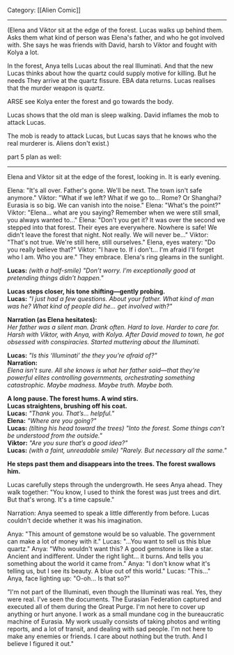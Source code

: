 Category: [[Alien Comic]]
___
(Elena and Viktor sit at the edge of the forest. Lucas walks up behind them. Asks them what kind of person was Elena's father, and who he got involved with. She says he was friends with David, harsh to Viktor and fought with Kolya a lot. 

In the forest, Anya tells Lucas about the real Illuminati. And that the new 
Lucas thinks about how the quartz could supply motive for killing. But he needs 
They arrive at the quartz fissure. 
EBA data returns. 
Lucas realises that the murder weapon is quartz. 

ARSE see Kolya enter the forest and go towards the body. 

Lucas shows that the old man is sleep walking. 
David inflames the mob to attack Lucas. 

The mob is ready to attack Lucas, but
Lucas says that he knows who the real murderer is. 
Aliens don't exist.)



part 5 plan as well:


___
Elena and Viktor sit at the edge of the forest, looking in. It is early evening. 

Elena: "It's all over. Father's gone. We'll be next. The town isn't safe anymore." 
Viktor: "What if we left? What if we go to... Rome? Or Shanghai? Eurasia is so big. We can vanish into the noise."
Elena: "What's the point?"
Viktor: "Elena... what are you saying? Remember when we were still small, you always wanted to..." 
Elena: "Don't you get it? It was over the second we stepped into that forest. Their eyes are everywhere. Nowhere is safe! We didn't leave the forest that night. Not really. We will never be..."
Viktor: "That's not true. We're still here, still ourselves." 
Elena, eyes watery: "Do you really believe that?"
Viktor: "I have to. If i don't... I'm afraid I'll forget who I am. Who you are." 
They embrace. Elena's ring gleams in the sunlight. 

**Lucas:** _(with a half-smile)_ _"Don’t worry. I’m exceptionally good at pretending things didn’t happen."_

**Lucas steps closer, his tone shifting—gently probing.**  
**Lucas:** _"I just had a few questions. About your father. What kind of man was he? What kind of people did he... get involved with?"_

**Narration (as Elena hesitates):**  
_Her father was a silent man. Drank often. Hard to love. Harder to care for. Harsh with Viktor, with Anya, with Kolya. After David moved to town, he got obsessed with conspiracies. Started muttering about the Illuminati._

**Lucas:** _"Is this ‘Illuminati’ the _they_ you’re afraid of?"_  
**Narration:**  
_Elena isn’t sure. All she knows is what her father said—that they’re powerful elites controlling governments, orchestrating something catastrophic. Maybe madness. Maybe truth. Maybe both._

**A long pause. The forest hums. A wind stirs.**  
**Lucas straightens, brushing off his coat.**  
**Lucas:** _"Thank you. That’s... helpful."_  
**Elena:** _"Where are you going?"_  
**Lucas:** _(tilting his head toward the trees)_ _"Into the forest. Some things can’t be understood from the outside."_  
**Viktor:** _"Are you sure that’s a good idea?"_  
**Lucas:** _(with a faint, unreadable smile)_ _"Rarely. But necessary all the same."_

**He steps past them and disappears into the trees. The forest swallows him.**




Lucas carefully steps through the undergrowth. He sees Anya ahead. 
They walk together: "You know, I used to think the forest was just trees and dirt. But that's wrong. It's a time capsule." 

Narration: Anya seemed to speak a little differently from before. Lucas couldn't decide whether it was his imagination. 

Anya: "This amount of gemstone would be so valuable. The government can make a lot of money with it." 
Lucas: "...You want to sell us this blue quartz."
Anya: "Who wouldn't want this? A good gemstone is like a star. Ancient and indifferent. Under the right light... it burns. And tells you something about the world it came from." 
Anya: "I don't know what it's telling us, but I see its beauty. A blue out of this world."
Lucas: "This..."
Anya, face lighting up: "O-oh... Is that so?" 







"I'm not part of the Illuminati, even though the Illuminati was real. Yes, they were real. I've seen the documents. The Eurasian Federation captured and executed all of them during the Great Purge. I'm not here to cover up anything or hurt anyone. I work as a small mundane cog in the bureaucratic machine of Eurasia. My work usually consists of taking photos and writing reports, and a lot of transit, and dealing with sad people. I'm not here to make any enemies or friends. I care about nothing but the truth. And I believe I figured it out." 